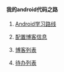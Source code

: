  ####  我的android代码之路 



1. [Android学习路线](https://mp.weixin.qq.com/s/XREOq821aaY0gwrlwrOQJA)

2. [配置博客信息](https://www.jianshu.com/p/701b1095da11)

3. [博客列表](bolg_list.md)

4. [待办列表](mytodolist.md)

